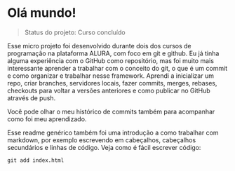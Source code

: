 <h1>Olá mundo!</h1>

> Status do projeto: Curso concluído

Esse micro projeto foi desenvolvido durante dois dos cursos de programação na plataforma ALURA, com foco em git e github. Eu já tinha alguma experiência com o GitHub como repositório, mas foi muito mais interessante aprender a trabalhar com o conceito do git, o que é um commit e como organizar e trabalhar nesse framework. Aprendi a inicializar um repo, criar branches, servidores locais, fazer commits, merges, rebases, checkouts para voltar a versões anteriores e como publicar no GitHub através de push.

Você pode olhar o meu histórico de commits também para acompanhar como foi meu aprendizado.

Esse readme genérico também foi uma introdução a como trabalhar com markdown, por exemplo escrevendo em cabeçalhos, cabeçalhos secundários e linhas de código.
Veja como é fácil escrever código:
```
git add index.html
```